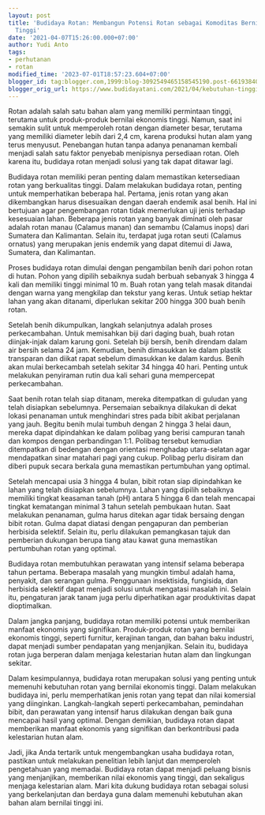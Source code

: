 ```yaml
---
layout: post
title: 'Budidaya Rotan: Membangun Potensi Rotan sebagai Komoditas Bernilai Ekonomis
  Tinggi'
date: '2021-04-07T15:26:00.000+07:00'
author: Yudi Anto
tags:
- perhutanan
- rotan
modified_time: '2023-07-01T18:57:23.604+07:00'
blogger_id: tag:blogger.com,1999:blog-3092549465158545190.post-6619384056464757709
blogger_orig_url: https://www.budidayatani.com/2021/04/kebutuhan-tinggi-budidaya-rotan-layak.html
---
```


<p>Rotan adalah salah satu bahan alam yang memiliki permintaan tinggi, terutama untuk produk-produk bernilai ekonomis tinggi. Namun, saat ini semakin sulit untuk memperoleh rotan dengan diameter besar, terutama yang memiliki diameter lebih dari 2,4 cm, karena produksi hutan alam yang terus menyusut. Penebangan hutan tanpa adanya penanaman kembali menjadi salah satu faktor penyebab menipisnya persediaan rotan. Oleh karena itu, budidaya rotan menjadi solusi yang tak dapat ditawar lagi.</p><p>Budidaya rotan memiliki peran penting dalam memastikan ketersediaan rotan yang berkualitas tinggi. Dalam melakukan budidaya rotan, penting untuk memperhatikan beberapa hal. Pertama, jenis rotan yang akan dikembangkan harus disesuaikan dengan daerah endemik asal benih. Hal ini bertujuan agar pengembangan rotan tidak memerlukan uji jenis terhadap kesesuaian lahan. Beberapa jenis rotan yang banyak diminati oleh pasar adalah rotan manau (Calamus manan) dan semambu (Calamus inops) dari Sumatera dan Kalimantan. Selain itu, terdapat juga rotan seuti (Calamus ornatus) yang merupakan jenis endemik yang dapat ditemui di Jawa, Sumatera, dan Kalimantan.</p><p>Proses budidaya rotan dimulai dengan pengambilan benih dari pohon rotan di hutan. Pohon yang dipilih sebaiknya sudah berbuah sebanyak 3 hingga 4 kali dan memiliki tinggi minimal 10 m. Buah rotan yang telah masak ditandai dengan warna yang mengkilap dan tekstur yang keras. Untuk setiap hektar lahan yang akan ditanami, diperlukan sekitar 200 hingga 300 buah benih rotan.</p><p>Setelah benih dikumpulkan, langkah selanjutnya adalah proses perkecambahan. Untuk memisahkan biji dari daging buah, buah rotan diinjak-injak dalam karung goni. Setelah biji bersih, benih direndam dalam air bersih selama 24 jam. Kemudian, benih dimasukkan ke dalam plastik transparan dan diikat rapat sebelum dimasukkan ke dalam kardus. Benih akan mulai berkecambah setelah sekitar 34 hingga 40 hari. Penting untuk melakukan penyiraman rutin dua kali sehari guna mempercepat perkecambahan.</p><p>Saat benih rotan telah siap ditanam, mereka ditempatkan di guludan yang telah disiapkan sebelumnya. Persemaian sebaiknya dilakukan di dekat lokasi penanaman untuk menghindari stres pada bibit akibat perjalanan yang jauh. Begitu benih mulai tumbuh dengan 2 hingga 3 helai daun, mereka dapat dipindahkan ke dalam polibag yang berisi campuran tanah dan kompos dengan perbandingan 1:1. Polibag tersebut kemudian ditempatkan di bedengan dengan orientasi menghadap utara-selatan agar mendapatkan sinar matahari pagi yang cukup. Polibag perlu disiram dan diberi pupuk secara berkala guna memastikan pertumbuhan yang optimal.</p><p>Setelah mencapai usia 3 hingga 4 bulan, bibit rotan siap dipindahkan ke lahan yang telah disiapkan sebelumnya. Lahan yang dipilih sebaiknya memiliki tingkat keasaman tanah (pH) antara 5 hingga 6 dan telah mencapai tingkat kematangan minimal 3 tahun setelah pembukaan hutan. Saat melakukan penanaman, gulma harus ditekan agar tidak bersaing dengan bibit rotan. Gulma dapat diatasi dengan pengapuran dan pemberian herbisida selektif. Selain itu, perlu dilakukan pemangkasan tajuk dan pemberian dukungan berupa tiang atau kawat guna memastikan pertumbuhan rotan yang optimal.</p><p>Budidaya rotan membutuhkan perawatan yang intensif selama beberapa tahun pertama. Beberapa masalah yang mungkin timbul adalah hama, penyakit, dan serangan gulma. Penggunaan insektisida, fungisida, dan herbisida selektif dapat menjadi solusi untuk mengatasi masalah ini. Selain itu, pengaturan jarak tanam juga perlu diperhatikan agar produktivitas dapat dioptimalkan.</p><p>Dalam jangka panjang, budidaya rotan memiliki potensi untuk memberikan manfaat ekonomis yang signifikan. Produk-produk rotan yang bernilai ekonomis tinggi, seperti furnitur, kerajinan tangan, dan bahan baku industri, dapat menjadi sumber pendapatan yang menjanjikan. Selain itu, budidaya rotan juga berperan dalam menjaga kelestarian hutan alam dan lingkungan sekitar.</p><p>Dalam kesimpulannya, budidaya rotan merupakan solusi yang penting untuk memenuhi kebutuhan rotan yang bernilai ekonomis tinggi. Dalam melakukan budidaya ini, perlu memperhatikan jenis rotan yang tepat dan nilai komersial yang diinginkan. Langkah-langkah seperti perkecambahan, pemindahan bibit, dan perawatan yang intensif harus dilakukan dengan baik guna mencapai hasil yang optimal. Dengan demikian, budidaya rotan dapat memberikan manfaat ekonomis yang signifikan dan berkontribusi pada kelestarian hutan alam.</p><p>Jadi, jika Anda tertarik untuk mengembangkan usaha budidaya rotan, pastikan untuk melakukan penelitian lebih lanjut dan memperoleh pengetahuan yang memadai. Budidaya rotan dapat menjadi peluang bisnis yang menjanjikan, memberikan nilai ekonomis yang tinggi, dan sekaligus menjaga kelestarian alam. Mari kita dukung budidaya rotan sebagai solusi yang berkelanjutan dan berdaya guna dalam memenuhi kebutuhan akan bahan alam bernilai tinggi ini.</p>